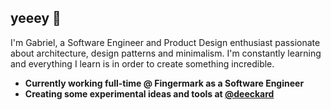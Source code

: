 ## yeeey 🤙

I'm Gabriel, a Software Engineer and Product Design enthusiast passionate about architecture, design patterns and minimalism. I'm constantly learning and everything I learn is in order to create something incredible.

- **Currently working full-time @ Fingermark as a Software Engineer**<br>
- **Creating some experimental ideas and tools at [@deeckard](www.github.com/deeckard)**<br>
